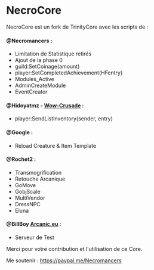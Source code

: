 # NecroCore
NecroCore est un fork de TrinityCore avec les scripts de :

#### @Necromancers :
- Limitation de Statistique retirés
- Ajout de la phase 0
- guild:SetCoinage(amount)
- player:SetCompletedAchievement(HFentry)
- Modules_Active
- AdminCreateModule
- EventCreator

#### @Hidoyatmz - [Wow-Crusade](https://wow-crusade.com) :
- player:SendListInventory(sender, entry)

#### @Google :
- Reload Creature & Item Template

#### @Rochet2 :
- Transmogrification
- Retouche Arcanique
- GoMove
- GobjScale
- MultiVendor
- DressNPC
- Eluna

#### @BillBoy [Arcanic.eu](https://arcanic.eu) :
- Serveur de Test

Merci pour votre contribution et l'utilisation de ce Core.

Me soutenir : https://paypal.me/Necromancers
